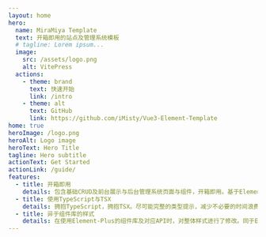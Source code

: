 ```yaml
---
layout: home
hero:
  name: MiraMiya Template
  text: 开箱即用的站点及管理系统模板
  # tagline: Lorem ipsum...
  image:
    src: /assets/logo.png
    alt: VitePress
  actions:
    - theme: brand
      text: 快速开始
      link: /intro
    - theme: alt
      text: GitHub
      link: https://github.com/iMisty/Vue3-Element-Template
home: true
heroImage: /logo.png
heroAlt: Logo image
heroText: Hero Title
tagline: Hero subtitle
actionText: Get Started
actionLink: /guide/
features:
  - title: 开箱即用
    details: 包含基础CRUD及前台展示与后台管理系统页面与组件，开箱即用。基于Element-Plus组件库，无额外学习成本
  - title: 使用TypeScript与TSX
    details: 拥抱TypeScript，拥抱TSX。尽可能完整的类型提示，减少不必要的时间浪费
  - title: 异于组件库的样式
    details: 在使用Element-Plus的组件库及对应API时，对整体样式进行了修改。同于Element-Plus，但又不同于Element-Plus
---
```

